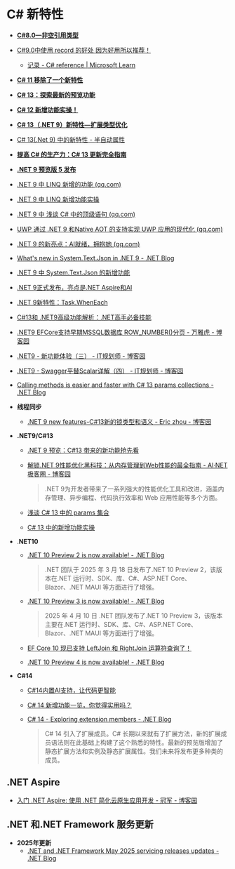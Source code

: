 # C# 新特性



- **[C#8.0—非空引用类型](https://www.cnblogs.com/ms27946/p/Nullable-Refference-In-CSharp8.html)**

- [C#9.0中使用 record 的好处 因为好用所以推荐！](https://mp.weixin.qq.com/s?__biz=MzIxMTUzNzM5Ng==&mid=2247506487&idx=3&sn=ce89ebedba739283c497e68ed8fb2c78&chksm=967395be9553dfa9bdd72386692242cc4e94a70535816b65d21cbab5650d49f0b3bc65326f4a&scene=126&sessionid=1729731769#rd)
   - [记录 - C# reference | Microsoft Learn](https://learn.microsoft.com/zh-cn/dotnet/csharp/language-reference/builtin-types/record)

- **[C# 11 移除了一个新特性](https://www.qinglite.cn/doc/45736477c884abd54)**

- **[C# 13：探索最新的预览功能](https://mp.weixin.qq.com/s?__biz=MzIxMTUzNzM5Ng==&mid=2247503308&idx=2&sn=27b7b865e5be341975db3fbdf56b107c&chksm=96219108eabcfa81c1d25181ae0e21caef20399d2202d4aaa3e035dd7932fdff49f0216dd657&scene=126&sessionid=1721695050#rd)**

- **[C# 12 新增功能实操！](https://mp.weixin.qq.com/s?__biz=MzIxMTUzNzM5Ng==&mid=2247503331&idx=1&sn=a7c5131364180c6afe36a0a66d1c8764&chksm=96568b716be4533eba0ab52a705cf4ec1c798f2a4c3d3ca2195c1431dc5c6740ef5f05d3939c&scene=126&sessionid=1721781073#rd)**

- **[C# 13（.NET 9）新特性—扩展类型优化](https://mp.weixin.qq.com/s?__biz=MzIxMTUzNzM5Ng==&mid=2247503180&idx=2&sn=015e61ebd0d5b15685dc55f484f2a182&chksm=966e7ac60ac8f17b0a2ba718c1e5478ee3d2b75c0a4fa9d0e7c3532dfb42ff3f234102230b19&scene=126&sessionid=1721177969#rd)**

- [C# 13(.Net 9) 中的新特性 - 半自动属性](https://mp.weixin.qq.com/s?__biz=MzIxMTUzNzM5Ng==&mid=2247506714&idx=3&sn=e6d448ba73628e3bec21c275ed80a6d4&chksm=9631f87b5f40fde12590034d79a5272588a8f55ee03e08a8e75d4d08e64b10ce508a8b45f001&scene=126&sessionid=1730335988#rd)

- **[提高 C# 的生产力：C# 13 更新完全指南](https://mp.weixin.qq.com/s?__biz=MzIxMTUzNzM5Ng==&mid=2247503406&idx=2&sn=2cca592e201a34567aa03e01ee317fa5&chksm=96d87d48a1e7dafb3d76b5eb0e7bca5580830d891ca83802c1af513e56b53c83635c895b58d1&scene=126&sessionid=1722213176#rd)**

- **[.NET 9 预览版 5 发布](https://mp.weixin.qq.com/s?__biz=MzIxMTUzNzM5Ng==&mid=2247503617&idx=2&sn=b3d1e81e5a8635980c0adeeb7577a0b2&chksm=9671ee4455c4d3e0addeb99e105a48f46b1e8e987e368f0d6dff02d85214126eb9292595edfe&scene=126&sessionid=1722472797#rd)**

- [.NET 9 中 LINQ 新增的功能 (qq.com)](https://mp.weixin.qq.com/s?__biz=MzIxMTUzNzM5Ng==&mid=2247504940&idx=1&sn=3e637c2be50f55a715506bc51be935aa&chksm=96f1bdb0778403c344c17387bace1ca12382d869334cd7778956b38c8284fbd14b8f7852aee4&scene=126&sessionid=1725930428#rd)

- [.NET 9 中 LINQ 新增功能实操](https://mp.weixin.qq.com/s?__biz=MzIxMTUzNzM5Ng==&mid=2247507535&idx=1&sn=ac1830ed00b7e139d4c4a684f526efa4&chksm=96585313391870677f4918dc6a702a0c4336b12b8cc0297b8afaeb53ea0cb77effb73fd620ef&scene=126&sessionid=1731890970#rd)

- [.NET 9 中 浅谈 C# 中的顶级语句 (qq.com)](https://mp.weixin.qq.com/s?__biz=MzIxMTUzNzM5Ng==&mid=2247505136&idx=1&sn=90704767b1d0d4b73d48ad819a52f3f6&chksm=9685a43924fd39d3e92f81ff06bde20e6122387145f9305e80ccb3442f3627a6d72e69245b5b&scene=126&sessionid=1726103177#rd)

- [UWP 通过 .NET 9 和Native AOT 的支持实现 UWP 应用的现代化 (qq.com)](https://mp.weixin.qq.com/s?__biz=MzIxMTUzNzM5Ng==&mid=2247505177&idx=3&sn=22640f68550429bee1b7bbc128361c84&chksm=96dd6f8dbd6866b3abe749ff5e89b7516d01a273833bae7f223211d07bf46772d2ad3efb814b&scene=126&sessionid=1726274465#rd)

- [.NET 9 的新亮点：AI就绪，拥抱她 (qq.com)](https://mp.weixin.qq.com/s?__biz=MzIxMTUzNzM5Ng==&mid=2247505925&idx=3&sn=1c7df9ff751bee971dbda637d3ef58a3&chksm=968e8bc4ea6363c1060333f2006cdad530f882986d70006ac77b82112586e250f2d5d22710cf&scene=126&sessionid=1727398833#rd)

- [What's new in System.Text.Json in .NET 9 - .NET Blog](https://devblogs.microsoft.com/dotnet/system-text-json-in-dotnet-9/)

- [.NET 9 中 System.Text.Json 的新增功能](https://mp.weixin.qq.com/s?__biz=MzIxMTUzNzM5Ng==&mid=2247507055&idx=2&sn=1beee12fc7290dd256808b7d80ec8fc4&chksm=96ad86a77da631a0a65631109f2351e7bb548984fcdc040aba3431c31ff42312adabf72ae96b&scene=126&sessionid=1730854499#rd)

- [.NET 9正式发布，亮点是.NET Aspire和AI](https://mp.weixin.qq.com/s?__biz=MzIxMTUzNzM5Ng==&mid=2247507241&idx=2&sn=cf6174782ae4832c87bd1f226c36fb35&chksm=966178d463f23741aa4e1e67915f6dc88df9219448bb3e9d88190d4d15436c7513df691d9dea&scene=126&sessionid=1731546158#rd)

- [.NET 9新特性：Task.WhenEach](https://mp.weixin.qq.com/s?__biz=MzIxMTUzNzM5Ng==&mid=2247507675&idx=2&sn=ca746f92e00ef0aa5290e2e8a5d87115&chksm=9663abf91b33cb600910d17eff26bc0bbb672adefff968998a700cfc7198b636d5d7770738cb&scene=126&sessionid=1732495973#rd)

- [C#13和 .NET9高级功能解析：.NET高手必备技能](https://mp.weixin.qq.com/s?__biz=MzIxMTUzNzM5Ng==&mid=2247507867&idx=2&sn=c9aae37edb793ee2ca0792728cd604a3&chksm=9647b638e34fe2d30171a827ac68054bfdf05c973fcac9c515d9e30079d0f3fe2657bc00f8fd&scene=126&sessionid=1733100642#rd)

- [.NET9 EFCore支持早期MSSQL数据库 ROW_NUMBER()分页 - 万雅虎 - 博客园](https://www.cnblogs.com/vipwan/p/18570225)

- [.NET9 - 新功能体验（三） - IT规划师 - 博客园](https://www.cnblogs.com/hugogoos/p/18565448)

- [.NET9 - Swagger平替Scalar详解（四） - IT规划师 - 博客园](https://www.cnblogs.com/hugogoos/p/18571088)

- [Calling methods is easier and faster with C# 13 params collections - .NET Blog](https://devblogs.microsoft.com/dotnet/csharp13-calling-methods-is-easier-and-faster/)

- **线程同步**
   - [.NET 9 new features-C#13新的锁类型和语义 - Eric zhou - 博客园](https://www.cnblogs.com/tianqing/p/18653870)

- **.NET9/C#13**
   - [.NET 9 预览：C#13 带来的新功能抢先看](https://mp.weixin.qq.com/s?__biz=MzIxMTUzNzM5Ng==&mid=2247506341&idx=2&sn=08e28269e862a61c1afd994ab4f76ce5&chksm=966f6a17ba78bd4a626ad0960d41a1f230d07373f1b2824a1118f818cb906fe2b7466c185089&scene=126&sessionid=1729426307#rd)
   
   - [解锁.NET 9性能优化黑科技：从内存管理到Web性能的最全指南 - AI·NET极客圈 - 博客园](https://www.cnblogs.com/code-daily/p/18830657)
   
     > .NET 9为开发者带来了一系列强大的性能优化工具和改进，涵盖内存管理、异步编程、代码执行效率和 Web 应用性能等多个方面。
   
   - [浅谈 C# 13 中的 params 集合](https://mp.weixin.qq.com/s?__biz=MzIxMTUzNzM5Ng==&mid=2247511573&idx=1&sn=b7084c2c1c528aa06e6bd86a6216e787&chksm=96a5d6971d6cc35b4b1d0a4fdfca4477598bec8ea66b942480db077f05aa7f9f3552a2137f5e&scene=126&sessionid=1742433141#rd)
   
   - [C# 13 中的新增功能实操](https://mp.weixin.qq.com/s?__biz=MzIxMTUzNzM5Ng==&mid=2247511826&idx=1&sn=d2c4578ad69219218c83d1d928723d1d&chksm=96e389bd9405ceb1cf8e0796f33f21ba0a382d4bc7423ee865a81b58d433ac4074ba81ee8c9a&scene=126&sessionid=1743123644#rd)
   
- .**NET10**

   - [.NET 10 Preview 2 is now available! - .NET Blog](https://devblogs.microsoft.com/dotnet/dotnet-10-preview-2/)

     > .NET 团队于 2025 年 3 月 18 日发布了.NET 10 Preview 2，该版本在.NET 运行时、SDK、库、C#、ASP.NET Core、Blazor、.NET MAUI 等方面进行了增强。
     
   - [.NET 10 Preview 3 is now available! - .NET Blog](https://devblogs.microsoft.com/dotnet/dotnet-10-preview-3/)
   
     > 2025 年 4 月 10 日 .NET 团队发布了.NET 10 Preview 3，该版本主要在.NET 运行时、SDK、库、C#、ASP.NET Core、Blazor、.NET MAUI 等方面进行了增强。
   
   - [EF Core 10 现已支持 LeftJoin 和 RightJoin 运算符查询了！](https://mp.weixin.qq.com/s?__biz=MzIxMTUzNzM5Ng==&mid=2247513157&idx=1&sn=789d87d82f284ea7be16c31a811c2be6&chksm=96c73758787eabee7dc19ae6252b3f4d9b20a1514cabc10ea5e24e9875b94cd701640db20d85&scene=126&sessionid=1745886966#rd)
   
   - [.NET 10 Preview 4 is now available! - .NET Blog](https://devblogs.microsoft.com/dotnet/dotnet-10-preview-4/)
   
   
   
- **C#14**

   - [C#14内置AI支持，让代码更智能](https://mp.weixin.qq.com/s?__biz=MzIxMTUzNzM5Ng==&mid=2247511807&idx=2&sn=c03905869fa7bf93169ceb788238a566&chksm=968b74f728416e860a825bbdae1262cfca2143c75ab6f645b12e3ef3dbf3cbf3f76e851ef42f&scene=126&sessionid=1742951008#rd)
   
   - [C# 14 新增功能一览，你觉得实用吗？](https://mp.weixin.qq.com/s?__biz=MzIxMTUzNzM5Ng==&mid=2247513442&idx=1&sn=dd58e9c6a74c50d4846ad546f2976557&chksm=9676f988f0dac75335b06f69391675c5f9960349ca87a8c657cce10a231e0333531586ac9731&scene=126&sessionid=1746493627#rd)
   
   - [C# 14 - Exploring extension members - .NET Blog](https://devblogs.microsoft.com/dotnet/csharp-exploring-extension-members/)
   
     > C# 14 引入了扩展成员。C# 长期以来就有了扩展方法，新的扩展成员语法则在此基础上构建了这个熟悉的特性。最新的预览版增加了静态扩展方法和实例及静态扩展属性。我们未来将发布更多种类的成员。





## .NET Aspire

- [入门 .NET Aspire: 使用 .NET 简化云原生应用开发 - 冠军 - 博客园](https://www.cnblogs.com/haogj/p/18112437)



## .NET 和.NET Framework 服务更新

- **2025年更新**
  - [.NET and .NET Framework May 2025 servicing releases updates - .NET Blog](https://devblogs.microsoft.com/dotnet/dotnet-and-dotnet-framework-may-2025-servicing-updates/)
